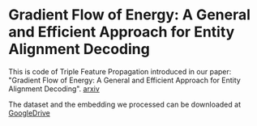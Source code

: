 # Gradient Flow of Energy: A General and Efficient Approach for Entity Alignment Decoding

This is code of Triple Feature Propagation introduced in our paper: "Gradient Flow of Energy: A General and Efficient Approach for Entity Alignment Decoding". [arxiv](https://arxiv.org/abs/2401.12798)

The dataset and the embedding we processed can be downloaded at [GoogleDrive](https://drive.google.com/file/d/1wptKenCyYXvIfuNXjuE2dWmbHHkib3-5/view?usp=drive_link)
